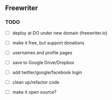 ## Freewriter

### TODO

- [ ] deploy at DO under new domain (freewriter.io)
- [ ] make it free, but support donations
- [ ] usernames and profile pages
- [ ] save to Google Drive/Dropbox
- [ ] add twitter/google/facebook login
- [ ] clean up/refactor code

- [ ] make it open source?
